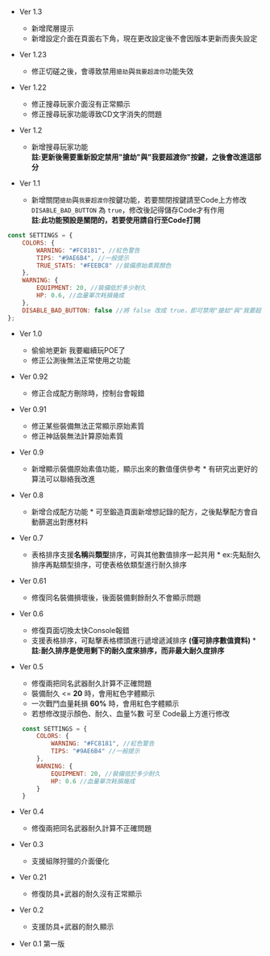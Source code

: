 
* Ver 1.3

  * 新增爬層提示
  * 新增設定介面在頁面右下角，現在更改設定後不會因版本更新而喪失設定
  
* Ver 1.23

  * 修正切磋之後，會導致禁用`搶劫`與`我要超渡你`功能失效  
  
* Ver 1.22

  * 修正搜尋玩家介面沒有正常顯示
  * 修正搜尋玩家功能導致CD文字消失的問題

* Ver 1.2

  * 新增搜尋玩家功能  
  **註:更新後需要重新設定禁用"搶劫"與"我要超渡你"按鍵，之後會改進這部分**

* Ver 1.1

  * 新增關閉`搶劫`與`我要超渡你`按鍵功能，若要關閉按鍵請至Code上方修改 `DISABLE_BAD_BUTTON` 為 `true`，修改後記得儲存Code才有作用  
  **註:此功能預設是關閉的，若要使用請自行至Code打開**

```js
const SETTINGS = {
    COLORS: {
        WARNING: "#FC8181", //紅色警告
        TIPS: "#9AE6B4", //一般提示
        TRUE_STATS: "#FEEBC8" //裝備原始素質顏色
    },
    WARNING: {
        EQUIPMENT: 20, //裝備低於多少耐久
        HP: 0.6, //血量單次耗損幾成
    },
    DISABLE_BAD_BUTTON: false //將 false 改成 true，即可禁用"搶劫"與"我要超渡你"按鍵
};
```

* Ver 1.0
  
  * 偷偷地更新 我要繼續玩POE了
  * 修正公測後無法正常使用之功能

* Ver 0.92
  
  * 修正合成配方刪除時，控制台會報錯

* Ver 0.91
  
  * 修正某些裝備無法正常顯示原始素質
  * 修正神話裝無法計算原始素質

* Ver 0.9
  
  * 新增顯示裝備原始素值功能，顯示出來的數值僅供參考
        * 有研究出更好的算法可以聯絡我改進

* Ver 0.8
  
  * 新增合成配方功能
        * 可至鍛造頁面新增想記錄的配方，之後點擊配方會自動篩選出對應材料
  
* Ver 0.7
  
  * 表格排序支援**名稱**與**類型**排序，可與其他數值排序一起共用
        * ex:先點耐久排序再點類型排序，可使表格依類型進行耐久排序
  
* Ver 0.61
  
  * 修復同名裝備損壞後，後面裝備剩餘耐久不會顯示問題

* Ver 0.6
  
  * 修復頁面切換太快Console報錯
  * 支援表格排序，可點擊表格標頭進行遞增遞減排序 **(僅可排序數值資料)**
        * **註:耐久排序是使用剩下的耐久度來排序，而非最大耐久度排序**
  
* Ver 0.5
  
  * 修復兩把同名武器耐久計算不正確問題
  * 裝備耐久 <= **20** 時，會用紅色字體顯示
  * 一次戰鬥血量耗損 **60%** 時，會用紅色字體顯示
  * 若想修改提示顏色、耐久、血量%數 可至 Code最上方進行修改  
  
```js
    const SETTINGS = {
        COLORS: {
            WARNING: "#FC8181", //紅色警告
            TIPS: "#9AE6B4" //一般提示
        },
        WARNING: {
            EQUIPMENT: 20, //裝備低於多少耐久
            HP: 0.6 //血量單次耗損幾成
        }
    }
```

* Ver 0.4
  
  * 修復兩把同名武器耐久計算不正確問題

* Ver 0.3  
  
  * 支援組隊狩獵的介面優化

* Ver 0.21
  
  * 修復防具+武器的耐久沒有正常顯示

* Ver 0.2  
  
  * 支援防具+武器的耐久顯示

* Ver 0.1 第一版  
